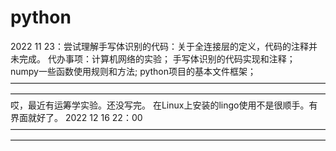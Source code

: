 # python
2022 11 23：尝试理解手写体识别的代码：关于全连接层的定义，代码的注释并未完成。
代办事项：计算机网络的实验；
        手写体识别的代码实现和注释；
        numpy一些函数使用规则和方法;
        python项目的基本文件框架；
————————————————————————————————————————————————————————————————————————
哎，最近有运筹学实验。还没写完。
在Linux上安装的lingo使用不是很顺手。有界面就好了。
2022 12 16 22：00
————————————————————————————————————————————————————————————————————————
